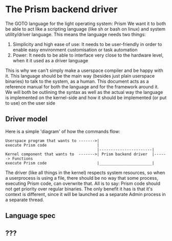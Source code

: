 # The Prism backend driver

The GOTO language for the light operating system: Prism
We want it to both be able to act like a scripting language (like sh or bash on linux) and system utility/driver language. This means the language needs two things:

1) Simplicity and high ease of use: It needs to be user-friendly in order to enable easy environment customisation or task automation
2) Power: It needs to be able to interface very close to the hardware level, when it it used as a driver language

This is why we can't simply make a userspace compiler and be happy with it. This language should be the main way (besides just plain userspace binaries) to talk to
the system, as a human. 
This document acts as a reference manual for both the language and for the framework around it. We will both be outlining the syntax as well as the actual way the 
language is implemented on the kernel-side and how it should be implemented (or put to use) on the user side

## Driver model

Here is a simple 'diagram' of how the commands flow:

```
Userspace program that wants to ------->|
execute Prism code                      |
                                        |-----------------------|       
Kernel component that wants to  ------->| Prism backend driver  |------> Functions
execute Prism code                      |_______________________|       
```

The driver (like all things in the kernel) respects system resources, so when a userprocess is using a file, there should be no way that some process, executing Prism code, can
overwrite that. All is to say: Prism code should not get priority over regular binaries. The only benefit it has is that it's context is different, since it will be launched as
a separate Admin process in a separate thread.

## Language spec
## ???
